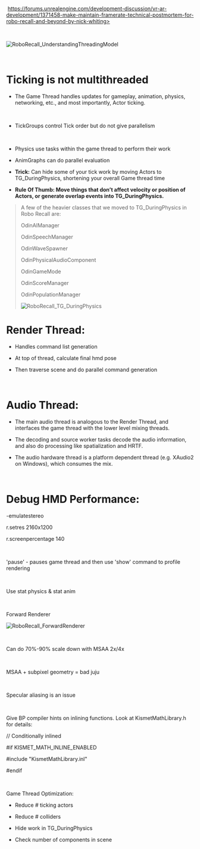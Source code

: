  https://forums.unrealengine.com/development-discussion/vr-ar-development/1371458-make-maintain-framerate-technical-postmortem-for-robo-recall-and-beyond-by-nick-whiting>

 

![RoboRecall_UnderstandingThreadingModel](C:\devguide\conversion\FINISHED\assets\RoboRecall_UnderstandingThreadingModel.png)

 

Ticking is not multithreaded
============================

-   The Game Thread handles updates for gameplay, animation, physics, networking, etc., and most importantly, Actor ticking.

 

-   TickGroups control Tick order but do not give parallelism

 

-   Physics use tasks within the game thread to perform their work



-   AnimGraphs can do parallel evaluation



-   **Trick:** Can hide some of your tick work by moving Actors to TG\_DuringPhysics, shortening your overall Game thread time

-   **Rule Of Thumb: Move things that don’t affect velocity or position of Actors, or generate overlap events into TG\_DuringPhysics.**

> A few of the heavier classes that we moved to TG\_DuringPhysics in Robo Recall are:
>
> OdinAIManager
>
> OdinSpeechManager
>
> OdinWaveSpawner
>
> OdinPhysicalAudioComponent
>
> OdinGameMode
>
> OdinScoreManager
>
> OdinPopulationManager
>
> ![RoboRecall_TG_DuringPhysics](C:\devguide\conversion\FINISHED\assets\RoboRecall_TG_DuringPhysics.png) 

Render Thread:
==============

-   Handles command list generation

-   At top of thread, calculate final hmd pose

-   Then traverse scene and do parallel command generation

 

Audio Thread:
=============

-   The main audio thread is analogous to the Render Thread, and interfaces the game thread with the lower level mixing threads.

-   The decoding and source worker tasks decode the audio information, and also do processing like spatialization and HRTF.

-   The audio hardware thread is a platform dependent thread (e.g. XAudio2 on Windows), which consumes the mix.

 

Debug HMD Performance:
======================

-emulatestereo

r.setres 2160x1200

r.screenpercentage 140

 

'pause' - pauses game thread and then use 'show' command to profile rendering

 

Use stat physics & stat anim

 

Forward Renderer

![RoboRecall_ForwardRenderer](C:\devguide\conversion\FINISHED\assets\RoboRecall_ForwardRenderer.png)

 

Can do 70%-90% scale down with MSAA 2x/4x

 

MSAA + subpixel geometry = bad juju

 

Specular aliasing is an issue

 

Give BP compiler hints on inlining functions. Look at KismetMathLibrary.h for details:

// Conditionally inlined

\#if KISMET\_MATH\_INLINE\_ENABLED

\#include "KismetMathLibrary.inl"

\#endif

 

Game Thread Optimization:

-   Reduce \# ticking actors

-   Reduce \# colliders

-   Hide work in TG\_DuringPhysics

-   Check number of components in scene
